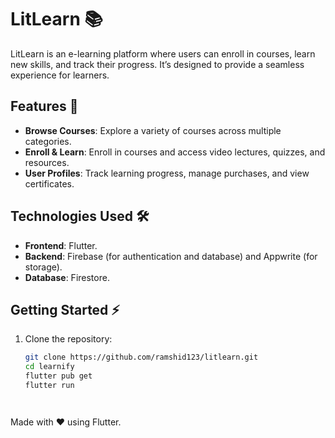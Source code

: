 # LitLearn 📚

LitLearn is an e-learning platform where users can enroll in courses, learn new skills, and track their progress. It’s designed to provide a seamless experience for learners.

## Features 🚀
- **Browse Courses**: Explore a variety of courses across multiple categories.
- **Enroll & Learn**: Enroll in courses and access video lectures, quizzes, and resources.
- **User Profiles**: Track learning progress, manage purchases, and view certificates.

## Technologies Used 🛠️
- **Frontend**: Flutter.
- **Backend**: Firebase (for authentication and database) and Appwrite (for storage).
- **Database**: Firestore.

## Getting Started ⚡
1. Clone the repository:
   ```bash
   git clone https://github.com/ramshid123/litlearn.git
   cd learnify
   flutter pub get
   flutter run




Made with ❤️ using Flutter.
